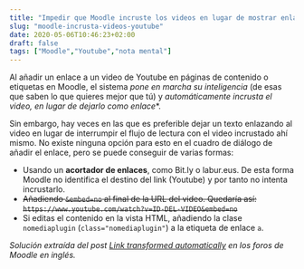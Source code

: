 ```yaml
---
title: "Impedir que Moodle incruste los videos en lugar de mostrar enlaces a Youtube"
slug: "moodle-incrusta-videos-youtube"
date: 2020-05-06T10:46:23+02:00
draft: false
tags: ["Moodle","Youtube","nota mental"]
---
```


Al añadir un enlace a un video de Youtube en páginas de contenido o etiquetas en Moodle, el sistema _pone en marcha su inteligencia_ (de esas que saben lo que quieres mejor que tú) y *automáticamente incrusta el video, en lugar de dejarlo como enlace**.

<!-- Add ?forcedownload=1 to the end of the link URL. <- NOT working anymore -->

Sin embargo, hay veces en las que es preferible dejar un texto enlazando al video en lugar de interrumpir el flujo de lectura con el video incrustado ahí mismo. No existe ninguna opción para esto en el cuadro de diálogo de añadir el enlace, pero se puede conseguir de varias formas:

- Usando un **acortador de enlaces**, como Bit.ly o labur.eus. De esta forma Moodle no identifica el destino del link (Youtube) y por tanto no intenta incrustarlo.
- <strike>Añadiendo `&embed=no` al final de la URL del video. Quedaría así: `https://www.youtube.com/watch?v=ID-DEL-VIDEO&embed=no`</strike> 
- Si editas el contenido en la vista HTML, añadiendo la clase `nomediaplugin` (`class="nomediaplugin"`) a la etiqueta de enlace `a`.


_Solución extraída del post [Link transformed automatically](https://moodle.org/mod/forum/discuss.php?d=165825) en los foros de Moodle en inglés._ 